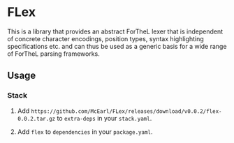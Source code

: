 # FLex

This is a library that provides an abstract ForTheL lexer that is independent
of concrete character encodings, position types, syntax highlighting
specifications etc. and can thus be used as a generic basis for a wide range of
ForTheL parsing frameworks.


## Usage

### Stack

1.  Add `https://github.com/McEarl/FLex/releases/download/v0.0.2/flex-0.0.2.tar.gz`
    to `extra-deps` in your `stack.yaml`.

2.  Add `flex` to `dependencies` in your `package.yaml`.
